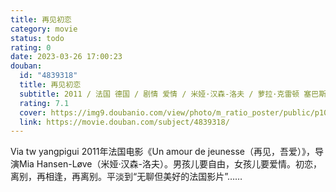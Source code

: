 ```yaml
---
title: 再见初恋
category: movie
status: todo
rating: 0
date: 2023-03-26 17:00:23
douban:
  id: "4839318"
  title: 再见初恋
  subtitle: 2011 / 法国 德国 / 剧情 爱情 / 米娅·汉森-洛夫 / 萝拉·克雷顿 塞巴斯蒂安·乌泽多夫斯基
  rating: 7.1
  cover: https://img9.doubanio.com/view/photo/m_ratio_poster/public/p1075627694.jpg
  link: https://movie.douban.com/subject/4839318/
---
```


Via tw yangpigui 2011年法国电影《Un amour de jeunesse（再见，吾爱）》，导演Mia Hansen-Løve（米娅·汉森-洛夫）。男孩儿要自由，女孩儿要爱情。初恋，离别，再相逢，再离别。平淡到“无聊但美好的法国影片”……